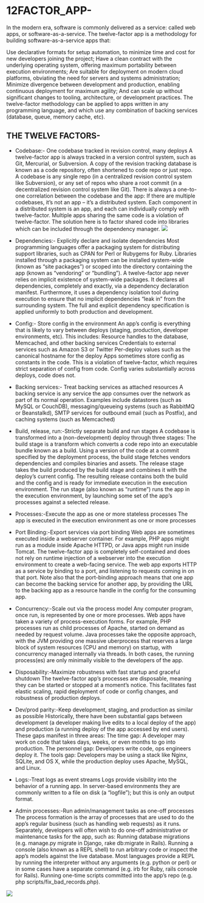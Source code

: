 # 12FACTOR_APP-
In the modern era, software is commonly delivered as a service: called web apps, or software-as-a-service. The twelve-factor app is a methodology for building software-as-a-service apps that:

Use declarative formats for setup automation, to minimize time and cost for new developers joining the project;
Have a clean contract with the underlying operating system, offering maximum portability between execution environments;
Are suitable for deployment on modern cloud platforms, obviating the need for servers and systems administration;
Minimize divergence between development and production, enabling continuous deployment for maximum agility;
And can scale up without significant changes to tooling, architecture, or development practices.
The twelve-factor methodology can be applied to apps written in any programming language, and which use any combination of backing services (database, queue, memory cache, etc).

## THE TWELVE FACTORS-

- Codebase:- One codebase tracked in revision control, many deploys
A twelve-factor app is always tracked in a version control system, such as Git, Mercurial, or Subversion. A copy of the revision tracking database is known as a code repository, often shortened to code repo or just repo.
A codebase is any single repo (in a centralized revision control system like Subversion), or any set of repos who share a root commit (in a decentralized revision control system like Git).
There is always a one-to-one correlation between the codebase and the app:
If there are multiple codebases, it’s not an app – it’s a distributed system. Each component in a distributed system is an app, and each can individually comply with twelve-factor.
Multiple apps sharing the same code is a violation of twelve-factor. The solution here is to factor shared code into libraries which can be included through the dependency manager.
![](https://12factor.net/images/codebase-deploys.png)

- Dependencies:- Explicitly declare and isolate dependencies
Most programming languages offer a packaging system for distributing support libraries, such as CPAN for Perl or Rubygems for Ruby. Libraries installed through a packaging system can be installed system-wide (known as “site packages”) or scoped into the directory containing the app (known as “vendoring” or “bundling”).
A twelve-factor app never relies on implicit existence of system-wide packages. It declares all dependencies, completely and exactly, via a dependency declaration manifest. Furthermore, it uses a dependency isolation tool during execution to ensure that no implicit dependencies “leak in” from the surrounding system. The full and explicit dependency specification is applied uniformly to both production and development.

- Config:- Store config in the environment
An app’s config is everything that is likely to vary between deploys (staging, production, developer environments, etc). This includes:
Resource handles to the database, Memcached, and other backing services
Credentials to external services such as Amazon S3 or Twitter
Per-deploy values such as the canonical hostname for the deploy
Apps sometimes store config as constants in the code. This is a violation of twelve-factor, which requires strict separation of config from code. Config varies substantially across deploys, code does not.

- Backing services:- Treat backing services as attached resources
A backing service is any service the app consumes over the network as part of its normal operation. Examples include datastores (such as MySQL or CouchDB), messaging/queueing systems (such as RabbitMQ or Beanstalkd), SMTP services for outbound email (such as Postfix), and caching systems (such as Memcached)

-  Build, release, run:-Strictly separate build and run stages
A codebase is transformed into a (non-development) deploy through three stages:
The build stage is a transform which converts a code repo into an executable bundle known as a build. Using a version of the code at a commit specified by the deployment process, the build stage fetches vendors dependencies and compiles binaries and assets.
The release stage takes the build produced by the build stage and combines it with the deploy’s current config. The resulting release contains both the build and the config and is ready for immediate execution in the execution environment.
The run stage (also known as “runtime”) runs the app in the execution environment, by launching some set of the app’s processes against a selected release.

-  Processes:-Execute the app as one or more stateless processes
The app is executed in the execution environment as one or more processes

- Port Binding:-Export services via port binding
Web apps are sometimes executed inside a webserver container. For example, PHP apps might run as a module inside Apache HTTPD, or Java apps might run inside Tomcat.
The twelve-factor app is completely self-contained and does not rely on runtime injection of a webserver into the execution environment to create a web-facing service. The web app exports HTTP as a service by binding to a port, and listening to requests coming in on that port.
Note also that the port-binding approach means that one app can become the backing service for another app, by providing the URL to the backing app as a resource handle in the config for the consuming app.

- Concurrency:-Scale out via the process model
Any computer program, once run, is represented by one or more processes. Web apps have taken a variety of process-execution forms. For example, PHP processes run as child processes of Apache, started on demand as needed by request volume. Java processes take the opposite approach, with the JVM providing one massive uberprocess that reserves a large block of system resources (CPU and memory) on startup, with concurrency managed internally via threads. In both cases, the running process(es) are only minimally visible to the developers of the app.

- Disposability:-Maximize robustness with fast startup and graceful shutdown
The twelve-factor app’s processes are disposable, meaning they can be started or stopped at a moment’s notice. This facilitates fast elastic scaling, rapid deployment of code or config changes, and robustness of production deploys.

- Dev/prod parity:-Keep development, staging, and production as similar as possible
Historically, there have been substantial gaps between development (a developer making live edits to a local deploy of the app) and production (a running deploy of the app accessed by end users). These gaps manifest in three areas:
The time gap: A developer may work on code that takes days, weeks, or even months to go into production.
The personnel gap: Developers write code, ops engineers deploy it.
The tools gap: Developers may be using a stack like Nginx, SQLite, and OS X, while the production deploy uses Apache, MySQL, and Linux.

- Logs:-Treat logs as event streams
Logs provide visibility into the behavior of a running app. In server-based environments they are commonly written to a file on disk (a “logfile”); but this is only an output format.

- Admin processes:-Run admin/management tasks as one-off processes
The process formation is the array of processes that are used to do the app’s regular business (such as handling web requests) as it runs. Separately, developers will often wish to do one-off administrative or maintenance tasks for the app, such as:
Running database migrations (e.g. manage.py migrate in Django, rake db:migrate in Rails).
Running a console (also known as a REPL shell) to run arbitrary code or inspect the app’s models against the live database. Most languages provide a REPL by running the interpreter without any arguments (e.g. python or perl) or in some cases have a separate command (e.g. irb for Ruby, rails console for Rails).
Running one-time scripts committed into the app’s repo (e.g. php scripts/fix_bad_records.php).

![](https://res.cloudinary.com/practicaldev/image/fetch/s--FbbXt2HS--/c_limit%2Cf_auto%2Cfl_progressive%2Cq_auto%2Cw_880/https://dev-to-uploads.s3.amazonaws.com/i/pbxdh552mvgz0zvgputb.png)


